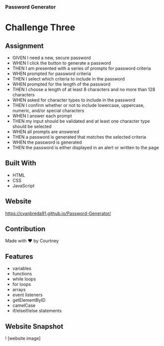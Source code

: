 ### Password Generator
# Challenge Three

## Assignment
- GIVEN I need a new, secure password
- WHEN I click the button to generate a password
- THEN I am presented with a series of prompts for password criteria
- WHEN prompted for password criteria
- THEN I select which criteria to include in the password
- WHEN prompted for the length of the password
- THEN I choose a length of at least 8 characters and no more than 128 characters
- WHEN asked for character types to include in the password
- THEN I confirm whether or not to include lowercase, uppercase, numeric, and/or special characters
- WHEN I answer each prompt
- THEN my input should be validated and at least one character type should be selected
- WHEN all prompts are answered
- THEN a password is generated that matches the selected criteria
- WHEN the password is generated
- THEN the password is either displayed in an alert or written to the page

## Built With
- HTML
- CSS
- JavaScript

## Website
https://cvanbreda91.github.io/Password-Generator/

## Contribution
Made with ❤️ by Courtney

## Features
- variables
- functions
- while loops
- for loops
- arrays
- event listeners
- getElementByID
- camelCase
- if/elseif/else statements

## Website Snapshot
! [website image] 
